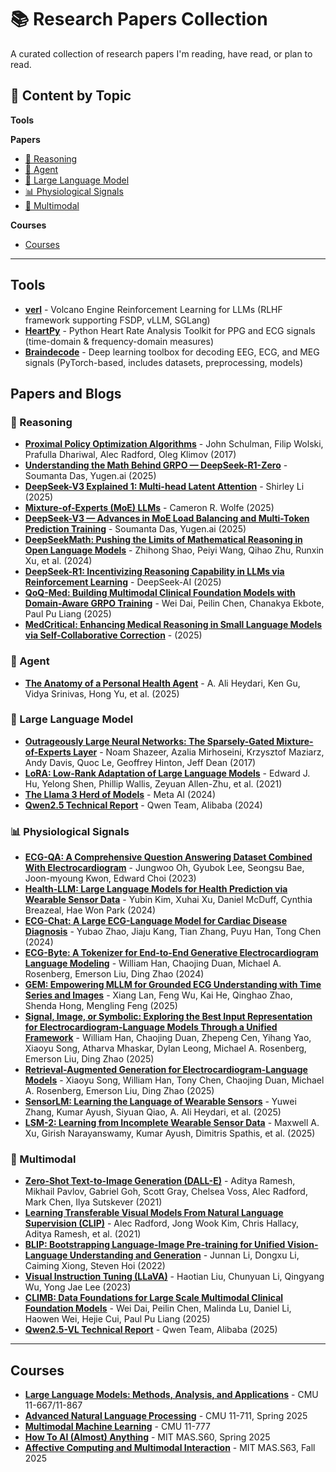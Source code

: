 # 📚 Research Papers Collection

A curated collection of research papers I'm reading, have read, or plan to read.

## 📑 Content by Topic

**Tools**

**Papers**
- [🧠 Reasoning](#-reasoning)
- [🤖 Agent](#-agent)
- [💬 Large Language Model](#-large-language-model)
- [📊 Physiological Signals](#-physiological-signals)
- [🔬 Multimodal](#-multimodal)

**Courses**
- [Courses](#courses)

---
## Tools
- **[verl](https://github.com/volcengine/verl)** - Volcano Engine Reinforcement Learning for LLMs (RLHF framework supporting FSDP, vLLM, SGLang)
- **[HeartPy](https://github.com/paulvangentcom/heartrate_analysis_python)** - Python Heart Rate Analysis Toolkit for PPG and ECG signals (time-domain & frequency-domain measures)
- **[Braindecode](https://github.com/braindecode/braindecode)** - Deep learning toolbox for decoding EEG, ECG, and MEG signals (PyTorch-based, includes datasets, preprocessing, models)


## Papers and Blogs

### 🧠 Reasoning
- **[Proximal Policy Optimization Algorithms](https://arxiv.org/abs/1707.06347)** - John Schulman, Filip Wolski, Prafulla Dhariwal, Alec Radford, Oleg Klimov (2017)
- **[Understanding the Math Behind GRPO — DeepSeek-R1-Zero](https://medium.com/yugen-ai-technology-blog/understanding-the-math-behind-grpo-deepseek-r1-zero-9fb15e103a0a)** - Soumanta Das, Yugen.ai (2025)
- **[DeepSeek-V3 Explained 1: Multi-head Latent Attention](https://medium.com/data-science/deepseek-v3-explained-1-multi-head-latent-attention-ed6bee2a67c4)** - Shirley Li (2025)
- **[Mixture-of-Experts (MoE) LLMs](https://cameronrwolfe.substack.com/p/moe-llms)** - Cameron R. Wolfe (2025)
- **[DeepSeek-V3 — Advances in MoE Load Balancing and Multi-Token Prediction Training](https://medium.com/yugen-ai-technology-blog/deepseek-v3-advances-in-moe-load-balancing-and-multi-token-prediction-training-f6d68c59749c)** - Soumanta Das, Yugen.ai (2025)
- **[DeepSeekMath: Pushing the Limits of Mathematical Reasoning in Open Language Models](https://arxiv.org/abs/2402.03300)** - Zhihong Shao, Peiyi Wang, Qihao Zhu, Runxin Xu, et al. (2024)
- **[DeepSeek-R1: Incentivizing Reasoning Capability in LLMs via Reinforcement Learning](https://arxiv.org/abs/2501.12948)** - DeepSeek-AI (2025)
- **[QoQ-Med: Building Multimodal Clinical Foundation Models with Domain-Aware GRPO Training](https://arxiv.org/abs/2506.00711)** - Wei Dai, Peilin Chen, Chanakya Ekbote, Paul Pu Liang (2025)
- **[MedCritical: Enhancing Medical Reasoning in Small Language Models via Self-Collaborative Correction](https://arxiv.org/abs/2509.23368)** - (2025)

### 🤖 Agent
- **[The Anatomy of a Personal Health Agent](https://arxiv.org/abs/2508.20148)** - A. Ali Heydari, Ken Gu, Vidya Srinivas, Hong Yu, et al. (2025)

### 💬 Large Language Model
- **[Outrageously Large Neural Networks: The Sparsely-Gated Mixture-of-Experts Layer](https://arxiv.org/abs/1701.06538)** - Noam Shazeer, Azalia Mirhoseini, Krzysztof Maziarz, Andy Davis, Quoc Le, Geoffrey Hinton, Jeff Dean (2017)
- **[LoRA: Low-Rank Adaptation of Large Language Models](https://arxiv.org/abs/2106.09685)** - Edward J. Hu, Yelong Shen, Phillip Wallis, Zeyuan Allen-Zhu, et al. (2021)
- **[The Llama 3 Herd of Models](https://arxiv.org/abs/2407.21783)** - Meta AI (2024)
- **[Qwen2.5 Technical Report](https://arxiv.org/abs/2412.15115)** - Qwen Team, Alibaba (2024)

### 📊 Physiological Signals
- **[ECG-QA: A Comprehensive Question Answering Dataset Combined With Electrocardiogram](https://arxiv.org/abs/2306.15681)** - Jungwoo Oh, Gyubok Lee, Seongsu Bae, Joon-myoung Kwon, Edward Choi (2023)
- **[Health-LLM: Large Language Models for Health Prediction via Wearable Sensor Data](https://arxiv.org/abs/2401.06866)** - Yubin Kim, Xuhai Xu, Daniel McDuff, Cynthia Breazeal, Hae Won Park (2024)
- **[ECG-Chat: A Large ECG-Language Model for Cardiac Disease Diagnosis](https://arxiv.org/abs/2408.08849)** - Yubao Zhao, Jiaju Kang, Tian Zhang, Puyu Han, Tong Chen (2024)
- **[ECG-Byte: A Tokenizer for End-to-End Generative Electrocardiogram Language Modeling](https://arxiv.org/abs/2412.14373)** - William Han, Chaojing Duan, Michael A. Rosenberg, Emerson Liu, Ding Zhao (2024)
- **[GEM: Empowering MLLM for Grounded ECG Understanding with Time Series and Images](https://arxiv.org/abs/2503.06073)** - Xiang Lan, Feng Wu, Kai He, Qinghao Zhao, Shenda Hong, Mengling Feng (2025)
- **[Signal, Image, or Symbolic: Exploring the Best Input Representation for Electrocardiogram-Language Models Through a Unified Framework](https://arxiv.org/abs/2505.18847)** - William Han, Chaojing Duan, Zhepeng Cen, Yihang Yao, Xiaoyu Song, Atharva Mhaskar, Dylan Leong, Michael A. Rosenberg, Emerson Liu, Ding Zhao (2025)
- **[Retrieval-Augmented Generation for Electrocardiogram-Language Models](https://arxiv.org/abs/2510.00261)** - Xiaoyu Song, William Han, Tony Chen, Chaojing Duan, Michael A. Rosenberg, Emerson Liu, Ding Zhao (2025)
- **[SensorLM: Learning the Language of Wearable Sensors](https://arxiv.org/abs/2506.09108)** - Yuwei Zhang, Kumar Ayush, Siyuan Qiao, A. Ali Heydari, et al. (2025)
- **[LSM-2: Learning from Incomplete Wearable Sensor Data](https://arxiv.org/abs/2506.05321)** - Maxwell A. Xu, Girish Narayanswamy, Kumar Ayush, Dimitris Spathis, et al. (2025)

### 🔬 Multimodal
- **[Zero-Shot Text-to-Image Generation (DALL-E)](https://arxiv.org/abs/2102.12092)** - Aditya Ramesh, Mikhail Pavlov, Gabriel Goh, Scott Gray, Chelsea Voss, Alec Radford, Mark Chen, Ilya Sutskever (2021)
- **[Learning Transferable Visual Models From Natural Language Supervision (CLIP)](https://arxiv.org/abs/2103.00020)** - Alec Radford, Jong Wook Kim, Chris Hallacy, Aditya Ramesh, et al. (2021)
- **[BLIP: Bootstrapping Language-Image Pre-training for Unified Vision-Language Understanding and Generation](https://arxiv.org/abs/2201.12086)** - Junnan Li, Dongxu Li, Caiming Xiong, Steven Hoi (2022)
- **[Visual Instruction Tuning (LLaVA)](https://arxiv.org/abs/2304.08485)** - Haotian Liu, Chunyuan Li, Qingyang Wu, Yong Jae Lee (2023)
- **[CLIMB: Data Foundations for Large Scale Multimodal Clinical Foundation Models](https://arxiv.org/abs/2503.07667)** - Wei Dai, Peilin Chen, Malinda Lu, Daniel Li, Haowen Wei, Hejie Cui, Paul Pu Liang (2025)
- **[Qwen2.5-VL Technical Report](https://arxiv.org/abs/2502.13923)** - Qwen Team, Alibaba (2025)

---

## Courses

- **[Large Language Models: Methods, Analysis, and Applications](https://cmu-llms.org/)** - CMU 11-667/11-867
- **[Advanced Natural Language Processing](https://cmu-l3.github.io/anlp-spring2025/)** - CMU 11-711, Spring 2025
- **[Multimodal Machine Learning](https://cmu-mmml.github.io/)** - CMU 11-777
- **[How To AI (Almost) Anything](https://mit-mi.github.io/how2ai-course/spring2025/)** - MIT MAS.S60, Spring 2025
- **[Affective Computing and Multimodal Interaction](https://sites.google.com/media.mit.edu/2025acmmi/)** - MIT MAS.S63, Fall 2025
